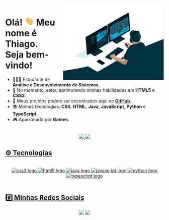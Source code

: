 <img align="right" src="images\coding.gif" width="320px">

<h1 align="left"> Olá! <img src="images\hello.gif" width="30px"> Meu nome é Thiago.<br>
Seja bem-vindo!</h1>

- 🧑🏻‍💻 Estudante de **Análise e Desenvolvimento de Sistemas**.
- 🌱 No momento, estou aprimorando minhas habilidades em **HTML5** e **CSS3**.
- 📁 Meus projetos podem ser encontrados aqui no **[GitHub](https://github.com/ThiagoMonts?tab=repositories)**.  
- 📚 Minhas tecnologias: **CSS**, **HTML**, **Java**, **JavaScript**, **Python** e **TypeScript**.
- 🎮 Apaixonado por **Games**.

<br>
<div align="center">
  <a href="https://github.com/thiagomonts">
  <img height="180em" src="https://github-readme-stats.vercel.app/api?username=thiagomonts&show_icons=true&theme=algolia&include_all_commits=true&count_private=true"/>
  <img height="180em" src="https://github-readme-stats.vercel.app/api/top-langs/?username=thiagomonts&layout=compact&langs_count=7&theme=algolia"/>
</div>

<h2>⚙️ Tecnologias</h2>
<div align="center" style="display: inline_block"><br>
  <img height="40" width="52" alt="css3 logo" src="https://cdn.jsdelivr.net/gh/devicons/devicon/icons/css3/css3-original.svg"/>
  <img height="40" width="52" alt="html5 logo" src="https://cdn.jsdelivr.net/gh/devicons/devicon/icons/html5/html5-original.svg"/>
  <img height="40" width="52" alt="java logo" src="https://cdn.jsdelivr.net/gh/devicons/devicon/icons/java/java-original.svg"/>
  <img height="40" width="52" alt="javascript logo" src="https://cdn.jsdelivr.net/gh/devicons/devicon/icons/javascript/javascript-original.svg"/>
  <img height="40" width="52" alt="python logo" src="https://cdn.jsdelivr.net/gh/devicons/devicon/icons/python/python-original.svg"/>
  <img height="40" width="52" alt="typescript logo" src="https://cdn.jsdelivr.net/gh/devicons/devicon/icons/typescript/typescript-original.svg"/>
</div>

<br>

<h2>#️⃣ Minhas Redes Sociais</h2>
<div align="center">
  <a href="https://www.linkedin.com/in/honoratothiago" target="_blank"><img src="https://img.shields.io/badge/-LinkedIn-%230077B5?style=for-the-badge&logo=linkedin&logoColor=white" target="_blank"></a>
  <a href="https://twitter.com/thiagomonts" target="_blank"><img src="https://img.shields.io/badge/Twitter-1DA1F2?style=for-the-badge&logo=twitter&logoColor=white"  target="_blank"></a>
</div>
            
          
